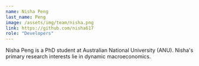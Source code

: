 ```yaml
---
name: Nisha Peng
last_name: Peng
image: /assets/img/team/nisha.png
link: https://github.com/nisha617
role: "Developers"
---
```

Nisha Peng is a PhD student at Australian National University (ANU). Nisha's primary research interests lie in dynamic macroeconomics.